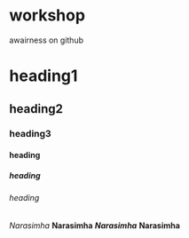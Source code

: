 # workshop
awairness on github
# heading1
## heading2
### heading3
#### heading
##### heading
###### heading

*Narasimha*
**Narasimha**
***Narasimha***
******Narasimha******

